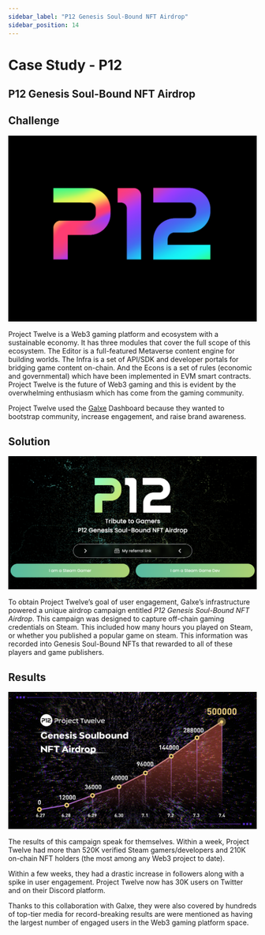 ```yaml
---
sidebar_label: "P12 Genesis Soul-Bound NFT Airdrop"
sidebar_position: 14
---
```


# Case Study - P12

## P12 Genesis Soul-Bound NFT Airdrop

## Challenge

![Untitled](assets/p12-logo.png)

Project Twelve is a Web3 gaming platform and ecosystem with a sustainable economy. It has three modules that cover the full scope of this ecosystem. The Editor is a full-featured Metaverse content engine for building worlds. The Infra is a set of API/SDK and developer portals for bridging game content on-chain. And the Econs is a set of rules (economic and governmental) which have been implemented in EVM smart contracts. Project Twelve is the future of Web3 gaming and this is evident by the overwhelming enthusiasm which has come from the gaming community.

Project Twelve used the [Galxe](https://twitter.com/GalxeHQ) Dashboard because they wanted to bootstrap community, increase engagement, and raise brand awareness.

## Solution

![Untitled](assets/p12-solution.png)

To obtain Project Twelve’s goal of user engagement, Galxe’s infrastructure powered a unique airdrop campaign entitled *P12 Genesis Soul-Bound NFT Airdrop*. This campaign was designed to capture off-chain gaming credentials on Steam. This included how many hours you played on Steam, or whether you published a popular game on steam. This information was recorded into Genesis Soul-Bound NFTs that rewarded to all of these players and game publishers.

## Results

![Untitled](assets/p12-result.png)

The results of this campaign speak for themselves. Within a week, Project Twelve had more than 520K verified Steam gamers/developers and 210K on-chain NFT holders (the most among any Web3 project to date).

Within a few weeks, they had a drastic increase in followers along with a spike in user engagement. Project Twelve now has 30K users on Twitter and on their Discord platform.

Thanks to this collaboration with Galxe, they were also covered by hundreds of top-tier media for record-breaking results are were mentioned as having the largest number of engaged users in the Web3 gaming platform space.
